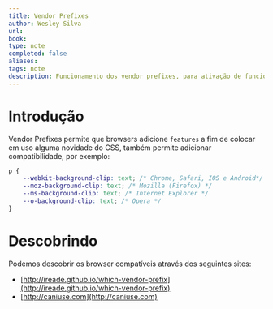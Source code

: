 ```yaml
---
title: Vendor Prefixes
author: Wesley Silva
url:
book:
type: note
completed: false
aliases:
tags: note
description: Funcionamento dos vendor prefixes, para ativação de funcionalidades e compatibilidade
---
```

# Introdução

Vendor Prefixes permite que browsers adicione `features` a fim de colocar em uso alguma novidade do CSS, também permite adicionar compatibilidade, por exemplo:

```css
p {
	--webkit-background-clip: text; /* Chrome, Safari, IOS e Android*/
	--moz-background-clip: text; /* Mozilla (Firefox) */
	--ms-background-clip: text; /* Internet Explorer */
	--o-background-clip: text; /* Opera */
}
```

# Descobrindo

Podemos descobrir os browser compatíveis através dos seguintes sites:

-   [http://ireade.github.io/which-vendor-prefix](http://ireade.github.io/which-vendor-prefix)
-   [http://caniuse.com](http://caniuse.com)